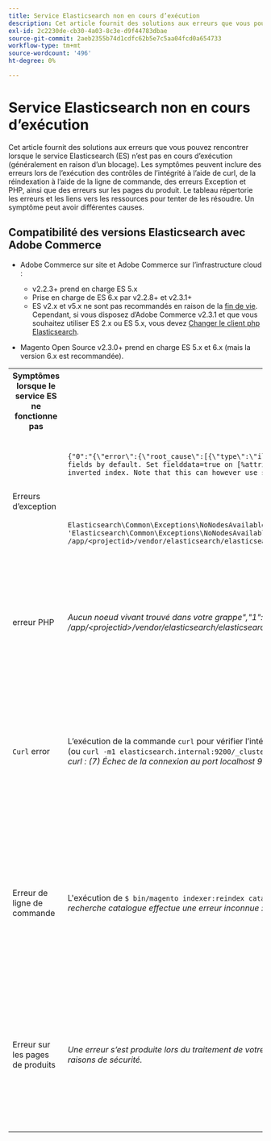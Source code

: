 ```yaml
---
title: Service Elasticsearch non en cours d’exécution
description: Cet article fournit des solutions aux erreurs que vous pouvez rencontrer lorsque le service Elasticsearch (ES) n’est pas en cours d’exécution (généralement en raison d’un blocage). Les symptômes peuvent inclure des erreurs lors de l’exécution des contrôles de l’intégrité à l’aide de curl, de la réindexation à l’aide de la ligne de commande, des erreurs Exception et PHP, ainsi que des erreurs sur les pages du produit. Le tableau répertorie les erreurs et les liens vers les ressources pour tenter de les résoudre. Un symptôme peut avoir différentes causes.
exl-id: 2c2230de-cb30-4a03-8c3e-d9f44783dbae
source-git-commit: 2aeb2355b74d1cdfc62b5e7c5aa04fcd0a654733
workflow-type: tm+mt
source-wordcount: '496'
ht-degree: 0%

---
```


# Service Elasticsearch non en cours d’exécution

Cet article fournit des solutions aux erreurs que vous pouvez rencontrer lorsque le service Elasticsearch (ES) n’est pas en cours d’exécution (généralement en raison d’un blocage). Les symptômes peuvent inclure des erreurs lors de l’exécution des contrôles de l’intégrité à l’aide de curl, de la réindexation à l’aide de la ligne de commande, des erreurs Exception et PHP, ainsi que des erreurs sur les pages du produit. Le tableau répertorie les erreurs et les liens vers les ressources pour tenter de les résoudre. Un symptôme peut avoir différentes causes.

## Compatibilité des versions Elasticsearch avec Adobe Commerce

* Adobe Commerce sur site et Adobe Commerce sur l’infrastructure cloud :

   * v2.2.3+ prend en charge ES 5.x
   * Prise en charge de ES 6.x par v2.2.8+ et v2.3.1+
   * ES v2.x et v5.x ne sont pas recommandés en raison de la [fin de vie](https://www.elastic.co/support/eol). Cependant, si vous disposez d’Adobe Commerce v2.3.1 et que vous souhaitez utiliser ES 2.x ou ES 5.x, vous devez [Changer le client php Elasticsearch](https://experienceleague.adobe.com/fr/docs/commerce-operations/configuration-guide/search/overview-search).

* Magento Open Source v2.3.0+ prend en charge ES 5.x et 6.x (mais la version 6.x est recommandée).

<table>
<tr>
<th>Symptômes lorsque le service ES ne fonctionne pas</th>
<th>Détails</th>
<th>Ressources</th>
</tr>
<tr>
<td rowspan="3">Erreurs d’exception</td>
</tr>
<tr>
<td>
<code>&lbrace;"0":"&lbrace;\"error\":&lbrace;\"root_cause\":[{\"type\":\"illegal_argument_exception\",\"reason\":\"Fielddata is disabled on text fields by default. Set fielddata=true on [%attribute_code%]] in order to load fielddata in memory by uninverting the inverted index. Note that this can however use significant memory.\"}&rbrack;</code>
</td>
<td>
<a href="https://experienceleague.adobe.com/docs/commerce-knowledge-base/kb/troubleshooting/elasticsearch/elasticsearch-5-is-configured-but-search-page-does-not-load-with-fielddata-is-disabled...-error.html?lang=fr">Elasticsearch 5 est configuré, mais la page de recherche ne se charge pas avec "Field data is disabled..." erreur</a> dans notre base de connaissances de support.
</td>
</tr>
<tr>
<td>
<code>Elasticsearch\Common\Exceptions\NoNodesAvailableException: Noticed exception 'Elasticsearch\Common\Exceptions\NoNodesAvailableException' with message 'No alive nodes found in your cluster' in /app/&lt;projectid&gt;/vendor/elasticsearch/elasticsearch/src/Elasticsearch/ConnectionPool/StaticNoPingConnectionPool.php:51</code>
</td>
<td>
Les index Elasticsuite ne sont pas supprimés.  Voir <a href="https://experienceleague.adobe.com/docs/commerce-knowledge-base/kb/troubleshooting/elasticsearch/elasticsuite-tracking-indices-causes-problems-with-elasticsearch.html?lang=fr">Les index de suivi ElasticSuite entraînent des problèmes avec Elasticsearch</a> dans notre base de connaissances de prise en charge.
 </td>
</tr>
<tr>
<td>erreur PHP</td>
<td>
<i>Aucun noeud vivant trouvé dans votre grappe","1":"#0 /app/&lt;projectid&gt;/vendor/elasticsearch/elasticsearch/src/Elasticsearch/Transport.php</i>
</td>
<td rowspan="4">
<ul>
<li>Ressources pour un espace disque insuffisant :<ul>
<li><a href="https://www.cyberciti.biz/datacenter/linux-unix-bsd-osx-cannot-write-to-hard-disk/">8 conseils pour résoudre les problèmes de disque dur des systèmes Linux et Unix tels que Disque complet ou Impossible d’écrire sur le disque</a></li>
<li><a href="https://serverfault.com/questions/315181/df-says-disk-is-full-but-it-is-not">serverfault : df indique que le disque est saturé, mais qu’il ne l’est pas.</a></li>
<li><a href="https://unix.stackexchange.com/questions/125429/tracking-down-where-disk-space-has-gone-on-linux">unix.stackexchange.com : Suivi de l’emplacement de l’espace disque sous Linux ?</a></li>
<li>Les fichiers journaux ne sont pas suffisamment archivés régulièrement. Voir <a href="https://experienceleague.adobe.com/fr/docs/commerce-admin/systems/action-logs/action-log-archive">Configuration de l’archive de journaux</a> dans notre documentation destinée aux développeurs.</li>
<li>Les répertoires système de fichiers ne sont pas optimisés. Voir <a href="https://experienceleague.adobe.com/fr/docs/commerce-admin/systems/tools/developer-tools#resource-file-optimization">Optimisation de fichier</a> dans notre documentation destinée aux développeurs.</li>
<li>Si les solutions présentées dans la documentation ci-dessus ne résolvent pas le problème, contactez votre équipe de compte d’Adobe pour demander un stockage supplémentaire.</li>
</ul>
</li>
<li>Si votre disque n’est pas saturé de stockage, mais que vous recevez toujours les messages d’erreur dans la colonne de gauche, <a href="/help/help-center-guide/help-center/magento-help-center-user-guide.md#submit-ticket"> envoyez un ticket d’assistance</a>.</li>
</ul>
<ul>
<li>Voir <a href="https://experienceleague.adobe.com/docs/commerce-knowledge-base/kb/troubleshooting/elasticsearch/elasticsuite-tracking-indices-causes-problems-with-elasticsearch.html?lang=fr">Les index de suivi ElasticSuite entraînent des problèmes avec Elasticsearch</a> dans notre base de connaissances de prise en charge.
</li>
</ul>
</td>
</tr>
<tr>
<td><code>Curl</code> error</td>
<td>L’exécution de la commande <code>curl</code> pour vérifier l’intégrité de l’Elasticsearch : <code>curl -m1 localhost:9200/_cluster/health?pretty</code> (ou <code>curl -m1 elasticsearch.internal:9200/_cluster/health?pretty</code> pour les comptes Starter) génère l’erreur suivante : <i>Erreur : curl : (7) Échec de la connexion au port localhost 9200 : connexion refusée</i> </td>
</tr>
<tr>
<td>Erreur de ligne de commande</td>
<td>L'exécution de <code>$ bin/magento indexer:reindex catalogsearch_fulltext</code> génère cette erreur <i>Le processus d'indexation de la recherche catalogue effectue une erreur inconnue :
        Aucun noeud actif trouvé dans votre grappe</i>
</td>
</tr>
<tr>
<td>Erreur sur les pages de produits
</td>
<td><i>Une erreur s’est produite lors du traitement de votre requête.
      L’impression d’exception est désactivée par défaut pour des raisons de sécurité.</code></i>
</tr>
</table>
